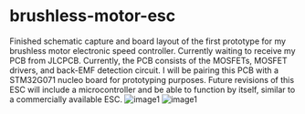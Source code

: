 # brushless-motor-esc

Finished schematic capture and board layout of the first prototype for my brushless motor electronic speed controller. Currently waiting to receive my PCB from JLCPCB. Currently, the PCB consists of the MOSFETs, MOSFET drivers, and back-EMF detection circuit. I will be pairing this PCB with a STM32G071 nucleo board for prototyping purposes. Future revisions of this ESC will include a microcontroller and be able to function by itself, similar to a commercially available ESC.
![image1](https://i.imgur.com/letI5YO.png)
![image1](https://i.imgur.com/zCAdD6G.png)

